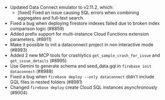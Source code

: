 - Updated Data Connect emulator to v2.11.2, which:
    - [fixed] Fixed an issue causing SQL errors when combining aggregates and full-text search.
- Fixed a bug when deploying firestore indexes failed due to broken index comparison logic (#8859)
- Added prefix support for multi-instance Cloud Functions extension parameters. (#8911)
- Make it possible to init a dataconnect project in non interactive mode (#8993)
- Added 2 new MCP tools for crashlytics `get_sample_crash_for_issue` and `get_issue_details` (#8995)
- Use Gemini to generate schema and seed_data.gql in `firebase init dataconnect` (#8988)
- Fixed a bug when `firebase deploy --only dataconnect` didn't include GQL files in nested folders (#8981)
- Changed `firebase deploy` create Cloud SQL instances asynchronously (#9004)
